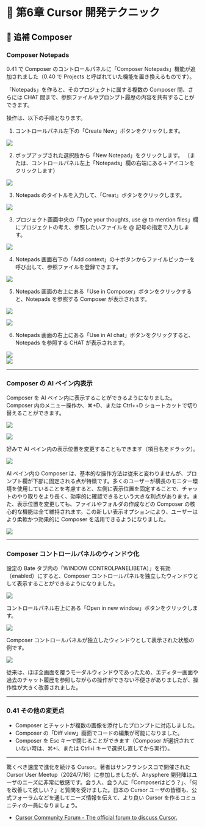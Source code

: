 # 📕 第6章 Cursor 開発テクニック

## 📘 追補 Composer

### Composer Notepads

0.41 で Composer のコントロールパネルに「Composer Notepads」機能が追加されました（0.40 で Projects と呼ばれていた機能を置き換えるものです）。

「Notepads」を作ると、そのプロジェクトに属する複数の Composer 間、さらには CHAT 間まで、参照ファイルやプロンプト履歴の内容を共有することができます。

操作は、以下の手順となります。

1. コントロールパネル左下の「Create New」ボタンをクリックします。

![](../images/new_notepads.png)

2. ポップアップされた選択肢から「New Notepad」をクリックします。
（または、コントロールパネル左上「Notepads」欄の右端にある＋アイコンをクリックします）

![](../images/new_notepads2.png)

3. Notepads のタイトルを入力して、「Creat」ボタンをクリックします。

![](../images/create_new_notepad.png)

3. プロジェクト画面中央の「Type your thoughts, use @ to mention files」欄にプロジェクトの考え、参照したいファイルを @ 記号の指定で入力します。

![](../images/notepads_thoughts.png)

4. Notepads 画面右下の「Add context」の＋ボタンからファイルピッカーを呼び出して、参照ファイルを登録できます。

![](../images/add_context.png)

5. Notepads 画面の右上にある「Use in Composer」ボタンをクリックすると、Notepads を参照する Composer が表示されます。

![](../images/use_in_composer.png)

![](../images/composer_with_notepads.png)

6. Notepads 画面の右上にある「Use in AI chat」ボタンをクリックすると、Notepads を参照する CHAT が表示されます。

![](../images/use_in_aichat.png)  
![](../images/chat_with_notepads.png)

----

### Composer の AI ペイン内表示

Composer を AI ペイン内に表示することができるようになりました。
Composer 内のメニュー操作か、⌘+D、または Ctrl++D ショートカットで切り替えることができます。

![](../images/Composer_bar.png)

![](../images/Composer_pane1.png)

好みで AI ペイン内の表示位置を変更することもできます（項目名をドラック）。

![](../images/Composer_pane2.png)

AI ペイン内の Composer は、基本的な操作方法は従来と変わりませんが、プロンプト欄が下部に固定される点が特徴です。多くのユーザーが横長のモニター環境を使用していることを考慮すると、左側に表示位置を固定することで、チャットのやり取りをより長く、効率的に確認できるという大きな利点があります。また、表示位置を変更しても、ファイルやフォルダの作成などの Composer の核心的な機能は全て維持されます。この新しい表示オプションにより、ユーザーはより柔軟かつ効果的に Composer を活用できるようになりました。

![](../images/Composer_AIpane_test.png)

----

### Composer コントロールパネルのウィンドウ化

設定の Bate タブ内の「WINDOW CONTROLPANELIBETA）」を有効（enabled）にすると、Composer コントロールパネルを独立したウィンドウとして表示することができるようになりました。

![](../images/beta_settings.png)

コントロールパネル右上にある「Open in new window」ボタンをクリックします。

![](../images/open_in_new_window.png)

Composer コントロールパネルが独立したウィンドウとして表示された状態の例です。

![](../images/NotePadWindow.png)

従来は、ほぼ全画面を覆うモーダルウィンドウであったため、エディター画面や過去のチャット履歴を参照しながらの操作ができない不便さがありましたが、操作性が大きく改善されました。

----

### 0.41 その他の変更点

- Composer とチャットが複数の画像を添付したプロンプトに対応しました。
- Composer の「Diff vlew」画面でコードの編集が可能になりました。
- Composer を Esc キーで閉じることができます（Composer が選択されていない時は、⌘+i、または Ctrl+i キーで選択し直してから実行）。

----

驚くべき速度で進化を続ける Cursor。著者はサンフランシスコで開催された Cursor User Meetup（2024/7/16）に参加しましたが、Anysphere 開発陣はユーザのニーズに非常に敏感です。会う人、会う人に「Composerはどう？」、「何を改善して欲しい？」と質問を受けました。日本の Cursor ユーザの皆様も、公式フォーラムなどを通してニーズ情報を伝えて、より良い Cursor を作るコミュニティの一員になりましょう。

- [Cursor Community Forum - The official forum to discuss Cursor.](https://forum.cursor.com/)
